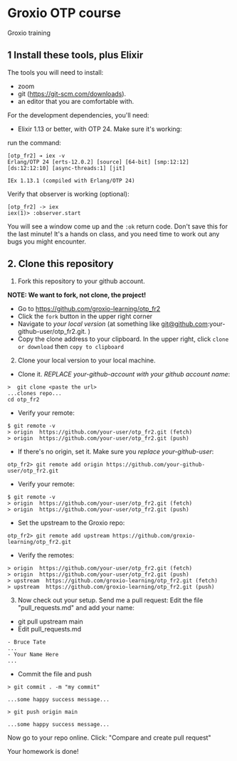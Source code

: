 # Groxio OTP course
Groxio training

## 1 Install these tools, plus Elixir

The tools you will need to install: 

- zoom 
- git (https://git-scm.com/downloads). 
- an editor that you are comfortable with. 

For the development dependencies, you'll need: 

- Elixir 1.13 or better, with OTP 24. Make sure it's working: 

run the command: 

```
[otp_fr2] ➔ iex -v
Erlang/OTP 24 [erts-12.0.2] [source] [64-bit] [smp:12:12] [ds:12:12:10] [async-threads:1] [jit]

IEx 1.13.1 (compiled with Erlang/OTP 24)
```

Verify that observer is working (optional):

```
[otp_fr2] -> iex
iex(1)> :observer.start
```

You will see a window come up and the `:ok` return code. Don't save this for the last minute! It's a hands on class, and you need time to work out any bugs you might encounter. 


## 2. Clone this repository

1. Fork this repository to your github account. 

__NOTE: We want to fork, not clone, the project!__

- Go to https://github.com/groxio-learning/otp_fr2
- Click the `fork` button in the upper right corner
- Navigate to *your local version* (at something like git@github.com:your-github-user/otp_fr2.git. )
- Copy the clone address to your clipboard. In the upper right, click `clone or download` then `copy to clipboard`

2. Clone your local version to your local machine. 

- Clone it. *REPLACE your-github-account with your github account name*:  

```
>  git clone <paste the url>
...clones repo...
cd otp_fr2
```

- Verify your remote: 

```
$ git remote -v
> origin  https://github.com/your-user/otp_fr2.git (fetch)
> origin  https://github.com/your-user/otp_fr2.git (push)
```

- If there's no origin, set it. Make sure you *replace your-github-user*:

```
otp_fr2> git remote add origin https://github.com/your-github-user/otp_fr2.git
```

- Verify your remote: 

```
$ git remote -v
> origin  https://github.com/your-user/otp_fr2.git (fetch)
> origin  https://github.com/your-user/otp_fr2.git (push)
```

- Set the upstream to the Groxio repo:

```
otp_fr2> git remote add upstream https://github.com/groxio-learning/otp_fr2.git
```

- Verify the remotes: 

```
> origin  https://github.com/your-user/otp_fr2.git (fetch)
> origin  https://github.com/your-user/otp_fr2.git (push)
> upstream  https://github.com/groxio-learning/otp_fr2.git (fetch)
> upstream  https://github.com/groxio-learning/otp_fr2.git (push)
```

3. Now check out your setup. Send me a pull request: Edit the file "pull_requests.md" and add your name: 

- git pull upstream main
- Edit pull_requests.md

```
- Bruce Tate
...
- Your Name Here
...
```

- Commit the file and push

```
> git commit . -m "my commit"

...some happy success message...

> git push origin main

...some happy success message...
```

Now go to your repo online. Click: "Compare and create pull request" 

Your homework is done!
